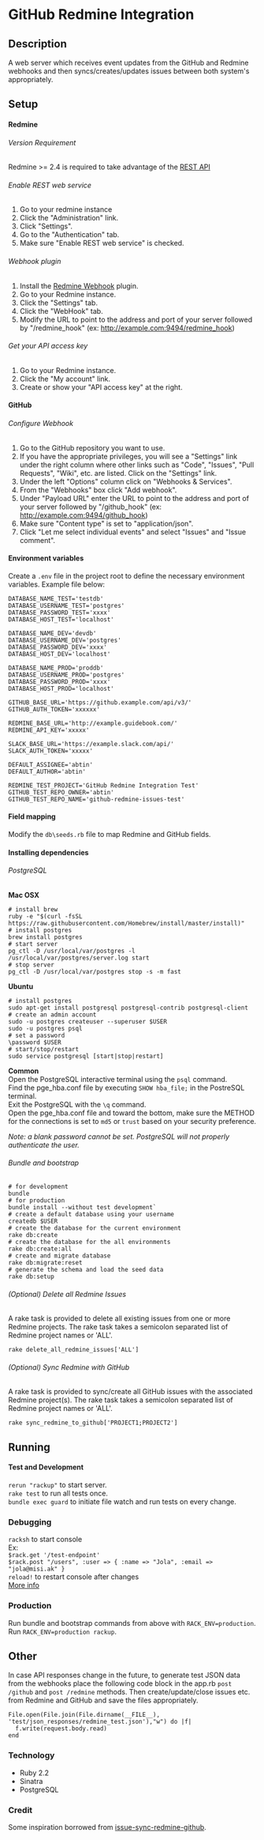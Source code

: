 GitHub Redmine Integration
==========================

Description
-----------
A web server which receives event updates from the GitHub and Redmine webhooks and then syncs/creates/updates issues between both system's appropriately.

Setup
-----
#### Redmine

###### Version Requirement
Redmine >= 2.4 is required to take advantage of the [REST API](http://www.redmine.org/projects/redmine/wiki/Rest_api)

###### Enable REST web service
1. Go to your redmine instance
2. Click the "Administration" link.
3. Click "Settings".
4. Go to the "Authentication" tab.
5. Make sure "Enable REST web service" is checked.

###### Webhook plugin
1. Install the [Redmine Webhook](https://github.com/suer/redmine_webhook) plugin.
2. Go to your Redmine instance.
3. Click the "Settings" tab.
4. Click the "WebHook" tab.
5. Modify the URL to point to the address and port of your server followed by "/redmine_hook" (ex: http://example.com:9494/redmine_hook)

###### Get your API access key
1. Go to your Redmine instance.
2. Click the "My account" link.
3. Create or show your "API access key" at the right.

#### GitHub

###### Configure Webhook
1. Go to the GitHub repository you want to use.
2. If you have the appropriate privileges, you will see a "Settings" link under the right column where other links such as "Code", "Issues", "Pull Requests", "Wiki", etc. are listed. Click on the "Settings" link.
3. Under the left "Options" column click on "Webhooks & Services".
4. From the "Webhooks" box click "Add webhook".
5. Under "Payload URL" enter the URL to point to the address and port of your server followed by "/github_hook" (ex: http://example.com:9494/github_hook)
6. Make sure "Content type" is set to "application/json".
7. Click "Let me select individual events" and select "Issues" and "Issue comment".

#### Environment variables
Create a `.env` file in the project root to define the necessary environment variables.
Example file below:
```
DATABASE_NAME_TEST='testdb'
DATABASE_USERNAME_TEST='postgres'
DATABASE_PASSWORD_TEST='xxxx'
DATABASE_HOST_TEST='localhost'

DATABASE_NAME_DEV='devdb'
DATABASE_USERNAME_DEV='postgres'
DATABASE_PASSWORD_DEV='xxxx'
DATABASE_HOST_DEV='localhost'

DATABASE_NAME_PROD='proddb'
DATABASE_USERNAME_PROD='postgres'
DATABASE_PASSWORD_PROD='xxxx'
DATABASE_HOST_PROD='localhost'

GITHUB_BASE_URL='https://github.example.com/api/v3/'
GITHUB_AUTH_TOKEN='xxxxxx'

REDMINE_BASE_URL='http://example.guidebook.com/'
REDMINE_API_KEY='xxxxx'

SLACK_BASE_URL='https://example.slack.com/api/'
SLACK_AUTH_TOKEN='xxxxx'

DEFAULT_ASSIGNEE='abtin'
DEFAULT_AUTHOR='abtin'

REDMINE_TEST_PROJECT='GitHub Redmine Integration Test'
GITHUB_TEST_REPO_OWNER='abtin'
GITHUB_TEST_REPO_NAME='github-redmine-issues-test'
```

#### Field mapping
Modify the `db\seeds.rb` file to map Redmine and GitHub fields.

#### Installing dependencies

###### PostgreSQL
**Mac OSX**
```
# install brew
ruby -e "$(curl -fsSL https://raw.githubusercontent.com/Homebrew/install/master/install)"
# install postgres
brew install postgres
# start server
pg_ctl -D /usr/local/var/postgres -l /usr/local/var/postgres/server.log start
# stop server
pg_ctl -D /usr/local/var/postgres stop -s -m fast
````
**Ubuntu**
```
# install postgres
sudo apt-get install postgresql postgresql-contrib postgresql-client
# create an admin account
sudo -u postgres createuser --superuser $USER
sudo -u postgres psql
# set a password
\password $USER
# start/stop/restart
sudo service postgresql [start|stop|restart]
```
**Common**  
Open the PostgreSQL interactive terminal using the `psql` command.  
Find the pge_hba.conf file by executing `SHOW hba_file;` in the PostreSQL terminal.  
Exit the PostgreSQL with the `\q` command.  
Open the pge_hba.conf file and toward the bottom, make sure the METHOD for the connections is set to `md5` or `trust` based on your security preference.  

*Note: a blank password cannot be set. PostgreSQL will not properly authenticate the user.*

###### Bundle and bootstrap
```
# for development
bundle
# for production
bundle install --without test development`
# create a default database using your username
createdb $USER
# create the database for the current environment
rake db:create
# create the database for the all environments
rake db:create:all
# create and migrate database
rake db:migrate:reset
# generate the schema and load the seed data
rake db:setup
```

###### (Optional) Delete all Redmine Issues
A rake task is provided to delete all existing issues from one or more Redmine projects.
The rake task takes a semicolon separated list of Redmine project names or 'ALL'.
```
rake delete_all_redmine_issues['ALL']
```

###### (Optional) Sync Redmine with GitHub
A rake task is provided to sync/create all GitHub issues with the associated Redmine project(s).
The rake task takes a semicolon separated list of Redmine project names or 'ALL'.
```
rake sync_redmine_to_github['PROJECT1;PROJECT2']
```

Running
-------

#### Test and Development
`rerun "rackup"` to start server.  
`rake test` to run all tests once.  
`bundle exec guard` to initiate file watch and run tests on every change.  

### Debugging
`racksh` to start console  
Ex:  
`$rack.get '/test-endpoint'`  
`$rack.post "/users", :user => { :name => "Jola", :email => "jola@misi.ak" }`  
`reload!` to restart console after changes  
[More info](https://github.com/sickill/racksh)  

### Production
Run bundle and bootstrap commands from above with `RACK_ENV=production`.  
Run `RACK_ENV=production rackup`.  

Other
-----
In case API responses change in the future, to generate test JSON data from the webhooks place the following code block in the app.rb `post /github` and `post /redmine` methods.
Then create/update/close issues etc. from Redmine and GitHub and save the files appropriately.
```
File.open(File.join(File.dirname(__FILE__), 'test/json_responses/redmine_test.json'),"w") do |f|
  f.write(request.body.read)
end
```

### Technology

- Ruby 2.2
- Sinatra
- PostgreSQL

### Credit

Some inspiration borrowed from [issue-sync-redmine-github](https://github.com/gmontard/issue-sync-redmine-github).

